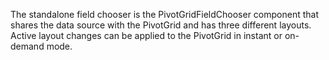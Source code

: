 The standalone field chooser is&nbsp;the&nbsp;PivotGridFieldChooser component that shares the data source with the PivotGrid and has three different layouts. Active layout changes can be&nbsp;applied to&nbsp;the PivotGrid in&nbsp;instant or&nbsp;on-demand mode.